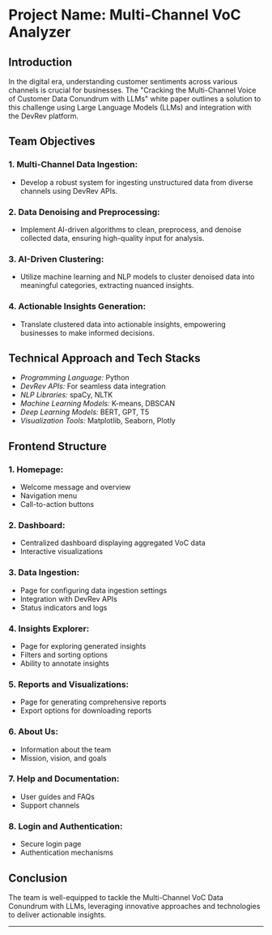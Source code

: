 # Project Name: Multi-Channel VoC Analyzer

## Introduction

In the digital era, understanding customer sentiments across various channels is crucial for businesses. The "Cracking the Multi-Channel Voice of Customer Data Conundrum with LLMs" white paper outlines a solution to this challenge using Large Language Models (LLMs) and integration with the DevRev platform.

## Team Objectives

### 1. Multi-Channel Data Ingestion:
- Develop a robust system for ingesting unstructured data from diverse channels using DevRev APIs.

### 2. Data Denoising and Preprocessing:
- Implement AI-driven algorithms to clean, preprocess, and denoise collected data, ensuring high-quality input for analysis.

### 3. AI-Driven Clustering:
- Utilize machine learning and NLP models to cluster denoised data into meaningful categories, extracting nuanced insights.

### 4. Actionable Insights Generation:
- Translate clustered data into actionable insights, empowering businesses to make informed decisions.

## Technical Approach and Tech Stacks

- *Programming Language:* Python
- *DevRev APIs:* For seamless data integration
- *NLP Libraries:* spaCy, NLTK
- *Machine Learning Models:* K-means, DBSCAN
- *Deep Learning Models:* BERT, GPT, T5
- *Visualization Tools:* Matplotlib, Seaborn, Plotly

## Frontend Structure

### 1. Homepage:
- Welcome message and overview
- Navigation menu
- Call-to-action buttons

### 2. Dashboard:
- Centralized dashboard displaying aggregated VoC data
- Interactive visualizations

### 3. Data Ingestion:
- Page for configuring data ingestion settings
- Integration with DevRev APIs
- Status indicators and logs

### 4. Insights Explorer:
- Page for exploring generated insights
- Filters and sorting options
- Ability to annotate insights

### 5. Reports and Visualizations:
- Page for generating comprehensive reports
- Export options for downloading reports

### 6. About Us:
- Information about the team
- Mission, vision, and goals

### 7. Help and Documentation:
- User guides and FAQs
- Support channels

### 8. Login and Authentication:
- Secure login page
- Authentication mechanisms

## Conclusion

The team is well-equipped to tackle the Multi-Channel VoC Data Conundrum with LLMs, leveraging innovative approaches and technologies to deliver actionable insights.

---
